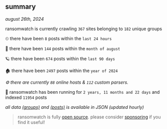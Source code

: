 
## summary
_august 26th, 2024_

ransomwatch is currently crawling `367` sites belonging to `182` unique groups

⏲ there have been `8` posts within the `last 24 hours`

🦈 there have been `144` posts within the `month of august`

🪐 there have been `674` posts within the `last 90 days`

🏚 there have been `2497` posts within the `year of 2024`

_⚙️ there are currently `88` online hosts & `112` custom parsers._

🦕 ransomwatch has been running for `2 years, 11 months and 22 days` and indexed `11954` posts

_all data  [(groups)](http://ransomwhat.telemetry.ltd/groups) and [(posts)](http://ransomwhat.telemetry.ltd/posts) is available in JSON (updated hourly)_

> ransomwatch is fully [open source](https://github.com/joshhighet/ransomwatch#ransomwatch--). please consider [sponsoring](https://github.com/sponsors/joshhighet) if you find it useful!
